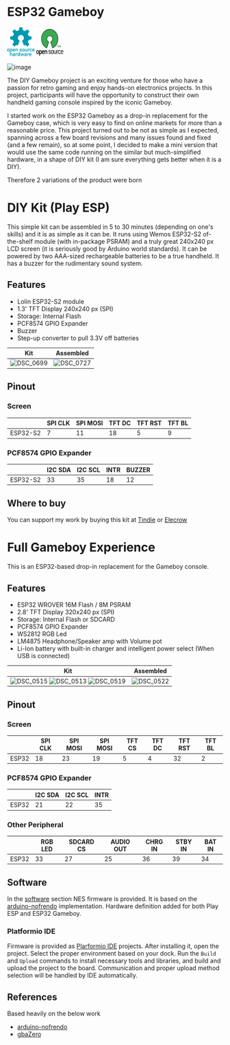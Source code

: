 # ESP32 Gameboy

![Open Source Hardware](/images/open-source-hardware-logo.png)
![Open Source Software](/images/open-source-software-logo.png)

![image](https://github.com/sonocotta/esp32-gameboy/assets/5459747/960ed8a2-596b-4170-a6ab-32de7047de08)

The DIY Gameboy project is an exciting venture for those who have a passion for retro gaming and enjoy hands-on electronics projects. In this project, participants will have the opportunity to construct their own handheld gaming console inspired by the iconic Gameboy.

I started work on the ESP32 Gameboy as a drop-in replacement for the Gameboy case, which is very easy to find on online markets for more than a reasonable price. This project turned out to be not as simple as I expected, spanning across a few board revisions and many issues found and fixed (and a few remain), so at some point, I decided to make a mini version that would use the same code running on the similar but much-simplified hardware, in a shape of DIY kit (I am sure everything gets better when it is a DIY).

Therefore 2 variations of the product were born

# DIY Kit (Play ESP)

This simple kit can be assembled in 5 to 30 minutes (depending on one's skills) and it is as simple as it can be. It runs using Wemos ESP32-S2 of-the-shelf module (with in-package PSRAM) and a truly great 240x240 px LCD screen (it is seriously good by Arduino world standards). It can be powered by two AAA-sized rechargeable batteries to be a true handheld. It has a buzzer for the rudimentary sound system.

## Features

- Lolin ESP32-S2 module
- 1.3' TFT Display 240x240 px (SPI)
- Storage: Internal Flash
- PCF8574 GPIO Expander
- Buzzer
- Step-up converter to pull 3.3V off batteries

| Kit | Assembled |
|---|---|
| ![DSC_0699](https://github.com/sonocotta/esp32-gameboy/assets/5459747/8d480f3c-c626-48c5-b544-145d3ffeadaa) | ![DSC_0727](https://github.com/sonocotta/esp32-gameboy/assets/5459747/a753b13a-2198-4797-8a6a-3fa6c7b00cd0)

## Pinout 

### Screen  

|  | SPI CLK | SPI MOSI | TFT DC | TFT RST | TFT BL |
|---|---|---|---|---|---|
| ESP32-S2 | 7 | 11 | 18 | 5 | 9 |

### PCF8574 GPIO Expander

|  | I2C SDA | I2C SCL | INTR | BUZZER |
|---|---|---|---|---|
| ESP32-S2 | 33 | 35 | 18 | 12 |

## Where to buy

You can support my work by buying this kit at [Tindie](https://www.tindie.com/products/sonocotta/play-esp-diy-kit/) or [Elecrow](https://www.elecrow.com/play-esp-diy-kit.html)

# Full Gameboy Experience

This is an ESP32-based drop-in replacement for the Gameboy console. 

## Features

- ESP32 WROVER 16M Flash / 8M PSRAM
- 2.8' TFT Display 320x240 px (SPI)
- Storage: Internal Flash or SDCARD
- PCF8574 GPIO Expander
- WS2812 RGB Led
- LM4875 Headphone/Speaker amp with Volume pot
- Li-Ion battery with built-in charger and intelligent power select (When USB is connected)

| Kit | Assembled |
|---|---|
| ![DSC_0515](https://github.com/sonocotta/esp32-gameboy/assets/5459747/6e4ff163-8ee7-46d6-8744-4f4fe4cd12ea) ![DSC_0513](https://github.com/sonocotta/esp32-gameboy/assets/5459747/6fec94a2-db76-42f1-b7a1-fbdb426d2aaa) ![DSC_0519](https://github.com/sonocotta/esp32-gameboy/assets/5459747/63d16ca7-b4c7-4f76-80b4-489928b9b4bd) | ![DSC_0522](https://github.com/sonocotta/esp32-gameboy/assets/5459747/d41ba17f-3b92-4fb3-9dbc-d8877a97f9b1)

## Pinout 

### Screen  

|  | SPI CLK | SPI MOSI | SPI MOSI | TFT CS | TFT DC | TFT RST | TFT BL |
|---|---|---|---|---|---|---|---|
| ESP32 | 18 | 23 | 19 | 5 | 4 | 32 | 2 |

### PCF8574 GPIO Expander

|  | I2C SDA | I2C SCL | INTR | 
|---|---|---|---|
| ESP32 | 21 | 22 | 35 | 

### Other Peripheral

|  | RGB LED | SDCARD CS | AUDIO OUT | CHRG IN | STBY IN | BAT IN |
|---|---|---|---|---|---|---|
| ESP32 | 33 | 27 | 25 | 36 | 39 | 34 |

## Software

In the [software](/firmware/esp32-nes-emulator) section NES firmware is provided. It is based on the [arduino-nofrendo](https://github.com/moononournation/arduino-nofrendo) implementation. Hardware definition added for both Play ESP and ESP32 Gameboy.

### Platformio IDE
 
Firmware is provided as [Plarformio IDE](https://platformio.org/platformio-ide) projects. After installing it, open the project. Select the proper environment based on your dock. Run the `Build` and `Upload` commands to install necessary tools and libraries, and build and upload the project to the board. Communication and proper upload method selection will be handled by IDE automatically. 

## References

Based heavily on the below work

- [arduino-nofrendo](https://github.com/moononournation/arduino-nofrendo)
- [gbaZero](https://github.com/AEFeinstein/gbaZero)

